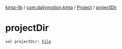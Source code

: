 [kinta-lib](../../index.md) / [com.dailymotion.kinta](../index.md) / [Project](index.md) / [projectDir](./project-dir.md)

# projectDir

`val projectDir: `[`File`](https://docs.oracle.com/javase/6/docs/api/java/io/File.html)